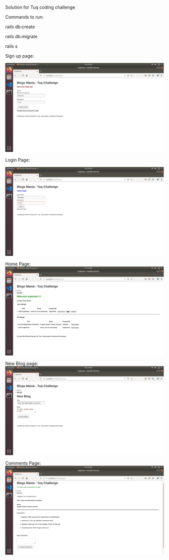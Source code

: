 
Solution for Tuq coding challenge

Commands to run:

rails db:create

rails db:migrate

rails s




Sign up page:

![Sign Up](https://github.com/minhalexus/tuqdemo/blob/master/public/signup.png)


Login Page:

![Sign Up](https://github.com/minhalexus/tuqdemo/blob/master/public/login.png)


Home Page:
![Home Page](https://github.com/minhalexus/tuqdemo/blob/master/public/home.png)


New Blog page:
![Home Page](https://github.com/minhalexus/tuqdemo/blob/master/public/new.png)


Comments Page:
![Comments Page](https://github.com/minhalexus/tuqdemo/blob/master/public/comments.png)



